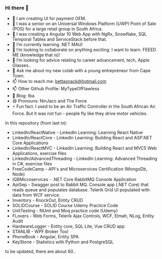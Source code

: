 ### Hi there 👋

- 🔭 I am creating UI for payment OEM.
- 🔭 I was a senior on an Universal Windows Platform (UWP) Point of Sale (POS) for a large retail group in South Africa.
- 🔭 I was creating a Angular 10 Web App with NgRx, Snowflake, SQL Temporal Tables and ServiceStack before that.
- 🌱 I’m currently learning .NET MAUI
- 👯 I’m looking to collaborate on anything exciting.  I want to learn. FEEED ME (knowledge that is)!
- 🤔 I’m looking for advice relating to career advancement, tech, Apple Glasses..
- 💬 Ask me about my new colab with a young entrepreneur from Cape Town.
- 📫 How to reach me: bettasnack@hotmail.com
- 📫 Other Github Profile: MyTypeOfFlawless
- 👋 Blog: tba
- 😄 Pronouns: NinJaco and The Force
- ⚡ Fun fact: I used to be an Air Traffic Controller in the South African Air Force.  But it was not fun - people fly like they drive motor vehicles.

In this repository (from last in):
- LinkedIn/ReactNative - LinkedIn Learning: Learning React Native
- LinkedIn/ReactCore - LinkedIn Learning: Building React and ASP.NET Core Applications
- LinkedIn/ReactMVC - LinkedIn Learning: Building React and MVC5 Web Applications, exercise files
- LinkedIn/AdvancedThreading - LinkedIn Learning: Advanced Threading in C#, exercise files
- FreeCodeCamp - API's and Microservices Certification (MongoDb, Node)
- IQBMicroservices - .NET Core RabbitMQ Console Application
- ApiSep - Swagger post to Rabbit MQ. Console app (.NET Core) that reads queue and populates database. Telerik Grid UI populated with data from WCF service.
- Inventory - KnockOut, Entity CRUD
- SOLIDCourse - SOLID Course Udemy Practice Code
- UnitTesting - NUnit and Moq practice code (Udemy)
- FLovers - Web Forms, Telerik Ajax Controls, WCF, Elmah, NLog, Entity Audit
- HardwareLogger - Entity core, SQL Lite, Vue CRUD app
- STANLIB - WPF Broker Tool
- PhoneBook - Angular, Entity SPA
- KeyStone - Statistics with Python and PostgreSQL


to be updated, there are about 60..


